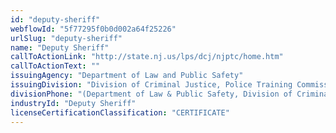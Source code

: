 ```yaml
---
id: "deputy-sheriff"
webflowId: "5f77295f0b0d002a64f25226"
urlSlug: "deputy-sheriff"
name: "Deputy Sheriff"
callToActionLink: "http://state.nj.us/lps/dcj/njptc/home.htm"
callToActionText: ""
issuingAgency: "Department of Law and Public Safety"
issuingDivision: "Division of Criminal Justice, Police Training Commission"
divisionPhone: "(Department of Law & Public Safety, Division of Criminal JusticePolice Training Commission"
industryId: "Deputy Sheriff"
licenseCertificationClassification: "CERTIFICATE"
---
```

